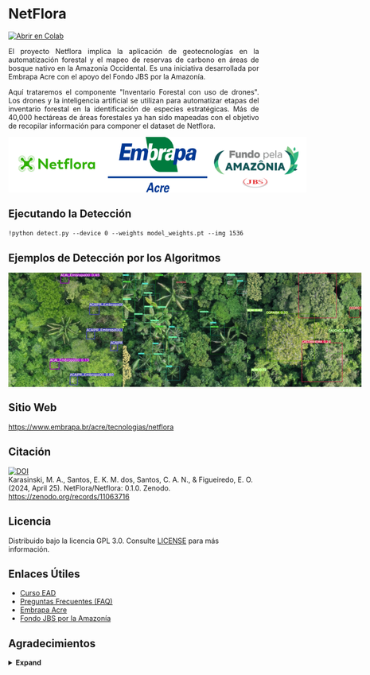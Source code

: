 # **NetFlora**

<a href="https://colab.research.google.com/gist/karasinski-mauro/aa12600b2edc9431adc2191be834c354/netflora.ipynb"><img src="https://colab.research.google.com/assets/colab-badge.svg" alt="Abrir en Colab"></a>

<p align="justify">El proyecto Netflora implica la aplicación de geotecnologías en la automatización forestal y el mapeo de reservas de carbono en áreas de bosque nativo en la Amazonía Occidental. Es una iniciativa desarrollada por Embrapa Acre con el apoyo del Fondo JBS por la Amazonía.

<p align="justify"> Aquí trataremos el componente "Inventario Forestal con uso de drones". Los drones y la inteligencia artificial se utilizan para automatizar etapas del inventario forestal en la identificación de especies estratégicas. Más de 40,000 hectáreas de áreas forestales ya han sido mapeadas con el objetivo de recopilar información para componer el dataset de Netflora.

<div style="display: flex;">

 <img src="https://github.com/NetFlora/NetFlora/blob/main/logo/Netflora.png?raw=true" width="200" alt="Logo de Netflora">

  <img src="https://github.com/NetFlora/NetFlora/blob/main/logo/Embrapa-Acre.png?raw=true" width="200" alt="Logo de Embrapa Acre">
    
   <img src="https://github.com/NetFlora/NetFlora/blob/main/logo/Fundo-JBS.png?raw=true" width="200" alt="Logo del Fondo JBS">

</div>

## Ejecutando la Detección

``!python detect.py --device 0 --weights model_weights.pt --img 1536``

## Ejemplos de Detección por los Algoritmos

<div style="display: flex;">

 <img src="https://github.com/NetFlora/NetFlora/blob/main/inference/images/Acai.jpg?raw=true" width="230" alt="Açaí"> 

 <img src="https://github.com/NetFlora/NetFlora/blob/main/inference/images/Palmeiras.jpg?raw=true" width="250" alt="Palmera">
 
 <img src="https://github.com/NetFlora/NetFlora/blob/main/inference/images/PFMNs.jpg?raw=true" width="230" alt="PFMNs">
  
 </div>

## Sitio Web

https://www.embrapa.br/acre/tecnologias/netflora

## Citación

[![DOI](https://zenodo.org/badge/791648585.svg)](https://zenodo.org/doi/10.5281/zenodo.11063715)   
Karasinski, M. A., Santos, E. K. M. dos, Santos, C. A. N., &#38; Figueiredo, E. O. (2024, April 25). NetFlora/Netflora: 0.1.0. Zenodo. https://zenodo.org/records/11063716

## Licencia

Distribuido bajo la licencia GPL 3.0. Consulte [LICENSE](LICENSE.md) para más información.

## Enlaces Útiles

- [Curso EAD](https://www.embrapa.br/web/portal/acre/tecnologias/netflora/curso-ead)
- [Preguntas Frecuentes (FAQ)](https://www.embrapa.br/web/portal/acre/tecnologias/netflora/perguntas-e-respostas)
- [Embrapa Acre](https://www.embrapa.br/acre/)
- [Fondo JBS por la Amazonía](https://fundojbsamazonia.org/)

## Agradecimientos

<details><summary> <b>Expand</b> </summary>
 * [https://github.com/AlexeyAB/darknet](https://github.com/AlexeyAB/darknet)
 * [https://github.com/WongKinYiu/yolov7](https://github.com/WongKinYiu/yolov7)
 
<details>
